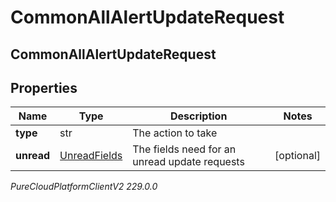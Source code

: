 # CommonAllAlertUpdateRequest

## CommonAllAlertUpdateRequest

## Properties

|Name | Type | Description | Notes|
|------------ | ------------- | ------------- | -------------|
| **type** | str | The action to take | |
| **unread** | [UnreadFields](UnreadFields) | The fields need for an unread update requests | [optional] |



_PureCloudPlatformClientV2 229.0.0_
